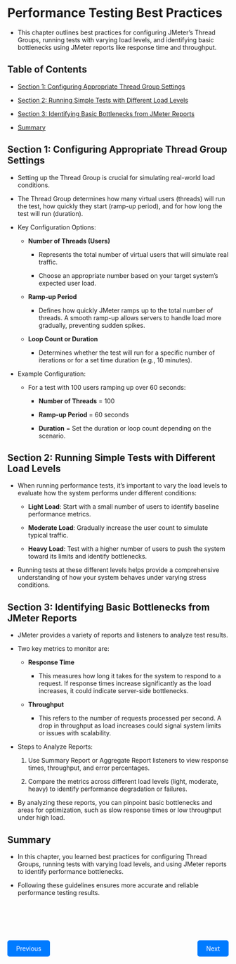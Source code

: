 # Performance Testing Best Practices

- This chapter outlines best practices for configuring JMeter’s Thread Groups, running tests with varying load levels, and identifying basic bottlenecks using JMeter reports like response time and throughput.

## Table of Contents

- [Section 1: Configuring Appropriate Thread Group Settings](#section-1-configuring-appropriate-thread-group-settings)

- [Section 2: Running Simple Tests with Different Load Levels](#section-2-running-simple-tests-with-different-load-levels)

- [Section 3: Identifying Basic Bottlenecks from JMeter Reports](#section-3-identifying-basic-bottlenecks-from-jmeter-reports)

- [Summary](#summary)

## Section 1: Configuring Appropriate Thread Group Settings

- Setting up the Thread Group is crucial for simulating real-world load conditions. 

- The Thread Group determines how many virtual users (threads) will run the test, how quickly they start (ramp-up period), and for how long the test will run (duration).

- Key Configuration Options:
    
    - **Number of Threads (Users)**

        - Represents the total number of virtual users that will simulate real traffic. 

        - Choose an appropriate number based on your target system’s expected user load.
    
    - **Ramp-up Period**
        
        - Defines how quickly JMeter ramps up to the total number of threads. A smooth ramp-up allows servers to handle load more gradually, preventing sudden spikes.
    
    - **Loop Count or Duration**
    
        - Determines whether the test will run for a specific number of iterations or for a set time duration (e.g., 10 minutes).

- Example Configuration:

    - For a test with 100 users ramping up over 60 seconds:

        - **Number of Threads** = 100
        
        - **Ramp-up Period** = 60 seconds
        
        - **Duration** = Set the duration or loop count depending on the scenario.

## Section 2: Running Simple Tests with Different Load Levels

 - When running performance tests, it’s important to vary the load levels to evaluate how the system performs under different conditions:

    - **Light Load**: Start with a small number of users to identify baseline performance metrics.
    
    - **Moderate Load**: Gradually increase the user count to simulate typical traffic.
    
    - **Heavy Load**: Test with a higher number of users to push the system toward its limits and identify bottlenecks.

- Running tests at these different levels helps provide a comprehensive understanding of how your system behaves under varying stress conditions.

## Section 3: Identifying Basic Bottlenecks from JMeter Reports

- JMeter provides a variety of reports and listeners to analyze test results. 

- Two key metrics to monitor are:

    - **Response Time**
    
        - This measures how long it takes for the system to respond to a request. If response times increase significantly as the load increases, it could indicate server-side bottlenecks.
    
    - **Throughput**
    
        - This refers to the number of requests processed per second. A drop in throughput as load increases could signal system limits or issues with scalability.

- Steps to Analyze Reports:

    1. Use Summary Report or Aggregate Report listeners to view response times, throughput, and error percentages.
    
    2. Compare the metrics across different load levels (light, moderate, heavy) to identify performance degradation or failures.
    
- By analyzing these reports, you can pinpoint basic bottlenecks and areas for optimization, such as slow response times or low throughput under high load.

## Summary

- In this chapter, you learned best practices for configuring Thread Groups, running tests with varying load levels, and using JMeter reports to identify performance bottlenecks. 

- Following these guidelines ensures more accurate and reliable performance testing results.

<div style="display: flex; justify-content: space-between; width: 100%; margin-top: 100px;">
    <a href="../Chapter-9/README.md" style="padding: 10px 20px; background-color: #007bff; color: white; text-decoration: none; border-radius: 5px;">Previous</a>
    <a href="../Chapter-11/README.md" style="padding: 10px 20px; background-color: #007bff; color: white; text-decoration: none; border-radius: 5px;">Next</a>
</div>